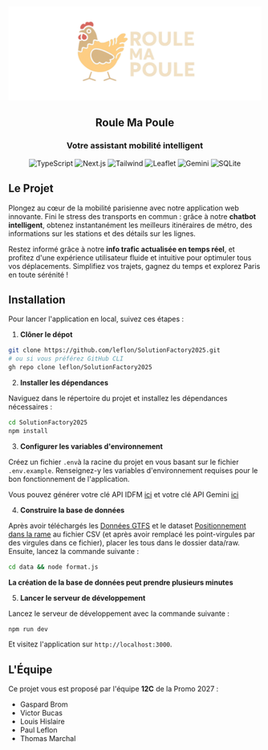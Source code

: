 <p align='center'>
  <img src='/github-splash.png' alt='RouleMaPoule' width='512' />
  <h2 align='center'>Roule Ma Poule</h2>
	<h3 align='center'>Votre assistant mobilité intelligent</h3>
</p>
<p align='center'>
  <img src="https://img.shields.io/badge/typescript-3178c6?logo=typescript&style=for-the-badge&logoColor=white" alt="TypeScript">
  <img src="https://img.shields.io/badge/nextjs-000000?logo=next.js&style=for-the-badge&logoColor=white" alt="Next.js">
	<img src="https://img.shields.io/badge/tailwind-06B6D4?logo=tailwind-css&style=for-the-badge&logoColor=white" alt="Tailwind">
	<img src="https://img.shields.io/badge/leaflet-199900?logo=leaflet&style=for-the-badge" alt="Leaflet">
	<img src="https://img.shields.io/badge/gemini-8E75B2?logo=googlegemini&style=for-the-badge&logoColor=white" alt="Gemini">
  <img src="https://img.shields.io/badge/sqlite-003B57?logo=sqlite&style=for-the-badge" alt="SQLite">
</p>

## Le Projet
Plongez au cœur de la mobilité parisienne avec notre application web innovante. Fini le stress des transports en commun : grâce à notre **chatbot intelligent**, obtenez instantanément les meilleurs itinéraires de métro, des informations sur les stations et des détails sur les lignes. 

Restez informé grâce à notre **info trafic actualisée en temps réel**, et profitez d'une expérience utilisateur fluide et intuitive pour optimuler tous vos déplacements. Simplifiez vos trajets, gagnez du temps et explorez Paris en toute sérénité !

## Installation
Pour lancer l'application en local, suivez ces étapes :
 1. **Clôner le dépot**
```bash
git clone https://github.com/leflon/SolutionFactory2025.git
# ou si vous préférez GitHub CLI
gh repo clone leflon/SolutionFactory2025
```
 2. **Installer les dépendances**

Naviguez dans le répertoire du projet et installez les dépendances nécessaires :

```bash
cd SolutionFactory2025
npm install
```
 3. **Configurer les variables d'environnement**

Créez un fichier `.env`à la racine du projet en vous basant sur le fichier `.env.example`. Renseignez-y les variables d'environnement requises pour le bon fonctionnement de l'application.

Vous pouvez générer votre clé API IDFM [ici](https://prim.iledefrance-mobilites.fr/fr/mes-jetons-authentification) et votre clé API Gemini [ici](https://aistudio.google.com/apikey)

 4. **Construire la base de données**

Après avoir téléchargés les [Données GTFS](https://efrei365net-my.sharepoint.com/:f:/g/personal/youssef_ait-el-mahjoub_efrei_fr/EizKQSdL9f9Ip53NBEH6KIMBPtdQ4dAKhoLaFE-LzdSwVA?e=rom6aO) et le dataset [Positionnement dans la rame](https://prim.iledefrance-mobilites.fr/fr/jeux-de-donnees/positionnement-dans-la-rame) au fichier CSV (et après avoir remplacé les point-virgules par des virgules dans ce fichier), placer les tous dans le dossier data/raw. Ensuite, lancez la commande suivante :

```bash
cd data && node format.js
```

**La création de la base de données peut prendre plusieurs minutes**

5. **Lancer le serveur de développement**

Lancez le serveur de développement avec la commande suivante :
```bash
npm run dev
```

Et visitez l'application sur `http://localhost:3000`.
## L'Équipe
Ce projet vous est proposé par l'équipe **12C** de la Promo 2027 : 
 - Gaspard Brom
 - Victor Bucas
 - Louis Hislaire
 - Paul Leflon
 - Thomas Marchal

